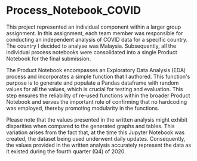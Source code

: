 # Process_Notebook_COVID
This project represented an individual component within a larger group assignment. In this assignment, each team member was responsible for conducting an independent analysis of COVID data for a specific country. The country I decided to analyse was Malaysia. Subsequently, all the individual process notebooks were consolidated into a single Product Notebook for the final submission.

The Product Notebook encompasses an Exploratory Data Analysis (EDA) process and incorporates a simple function that I authored. This function's purpose is to generate and populate a Pandas dataframe with random values for all the values, which is crucial for testing and evaluation. This step ensures the reliability of re-used functions within the broader Product Notebook and serves the important role of confirming that no hardcoding was employed, thereby promoting modularity in the functions.

Please note that the values presented in the written analysis might exhibit disparities when compared to the generated graphs and tables. This variation arises from the fact that, at the time this Jupyter Notebook was created, the dataset being used underwent daily updates. Consequently, the values provided in the written analysis accurately represent the data as it existed during the fourth quarter (Q4) of 2020.

